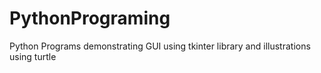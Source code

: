 # PythonPrograming
Python Programs demonstrating GUI using tkinter library
and illustrations using turtle 
